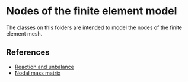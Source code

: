# Nodes of the finite element model

The classes on this folders are intended to model the nodes of the finite element mesh.

## References

- [Reaction and unbalance](https://portwooddigital.com/2021/05/09/reaction-and-unbalance/)
- [Nodal mass matrix](https://opensees.berkeley.edu/wiki/index.php/Mass_Command)
